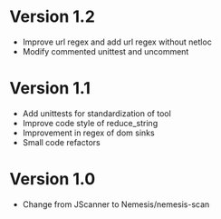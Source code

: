# Version 1.2
* Improve url regex and add url regex without netloc
* Modify commented unittest and uncomment

# Version 1.1
* Add unittests for standardization of tool
* Improve code style of reduce_string
* Improvement in regex of dom sinks
* Small code refactors 

# Version 1.0
* Change from JScanner to Nemesis/nemesis-scan
